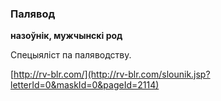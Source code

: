 ### Палявод
**назоўнік, мужчынскі род**

Спецыяліст па паляводству.

<a rel="author">[http://rv-blr.com/](http://rv-blr.com/slounik.jsp?letterId=0&maskId=0&pageId=2114)</a>
